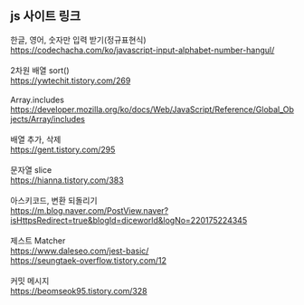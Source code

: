 ## js 사이트 링크

한글, 영어, 숫자만 입력 받기(정규표현식)<br>
https://codechacha.com/ko/javascript-input-alphabet-number-hangul/ <br>
<br>2차원 배열 sort()<br>
https://ywtechit.tistory.com/269<br>
<br>Array.includes<br>
https://developer.mozilla.org/ko/docs/Web/JavaScript/Reference/Global_Objects/Array/includes<br>
<br>배열 추가, 삭제 <br>
https://gent.tistory.com/295<br>
<br>문자열 slice<br>
https://hianna.tistory.com/383<br>
<br>아스키코드, 변환 되돌리기<br>
https://m.blog.naver.com/PostView.naver?isHttpsRedirect=true&blogId=diceworld&logNo=220175224345 <br>
<br>제스트 Matcher<br>
https://www.daleseo.com/jest-basic/<br>https://seungtaek-overflow.tistory.com/12<br>
<br>커밋 메시지<br>
https://beomseok95.tistory.com/328
